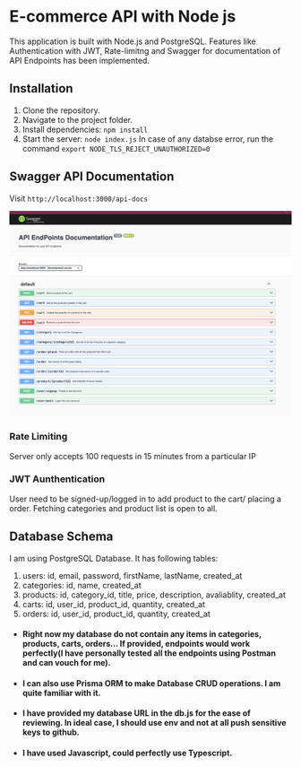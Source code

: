 
# E-commerce API with Node js

This application is built with Node.js and PostgreSQL. Features like Authentication with JWT, Rate-limitng and Swagger for documentation of API Endpoints has been implemented.

## Installation
1) Clone the repository.
2) Navigate to the project folder.
3) Install dependencies: `npm install`
4) Start the server: `node index.js`
In case of any databse error, run the command `export NODE_TLS_REJECT_UNAUTHORIZED=0`

## Swagger API Documentation
Visit `http://localhost:3000/api-docs`

![](/public/screenshot.png)

### Rate Limiting
Server only accepts 100 requests in 15 minutes from a particular IP

### JWT Aunthentication
User need to be signed-up/logged in to add product to the cart/ placing a order. Fetching categories and product list is open to all.

## Database Schema 
I am using PostgreSQL Database. It has following tables:
1) users: id, email, password, firstName, lastName, created_at
2) categories: id, name, created_at
3) products: id, category_id, title, price, description, avaliablity, created_at
4) carts: id, user_id, product_id, quantity, created_at
5) orders: id, user_id, product_id, quantity, created_at

- #### Right now my database do not contain any items in categories, products, carts, orders... If provided, endpoints would work perfectly(I have personally tested all the endpoints using Postman and can vouch for me).
- #### I can also use Prisma ORM to make Database CRUD operations. I am quite familiar with it.
- #### I have provided my database URL in the db.js for the ease of reviewing. In ideal case, I should use env and not at all push sensitive keys to github.
- #### I have used Javascript, could perfectly use Typescript.

